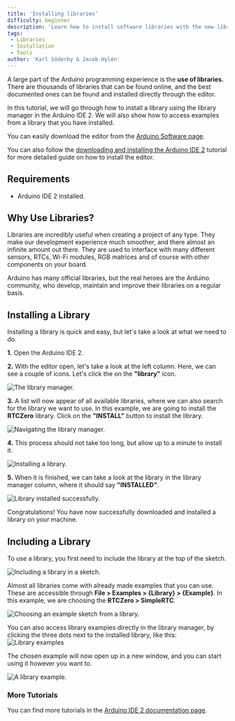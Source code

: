 ```yaml
---
title: 'Installing libraries'
difficulty: beginner
description: 'Learn how to install software libraries with the new library manager tool in the Arduino IDE 2.'
tags:
 - Libraries
 - Installation
 - Tools
author: 'Karl Söderby & Jacob Hylén'
---
```


A large part of the Arduino programming experience is the **use of libraries.** There are thousands of libraries that can be found online, and the best documented ones can be found and installed directly through the editor.

In this tutorial, we will go through how to install a library using the library manager in the Arduino IDE 2. We will also show how to access examples from a library that you have installed.

You can easily download the editor from the [Arduino Software page](https://www.arduino.cc/en/software). 

You can also follow the [downloading and installing the Arduino IDE 2](/software/ide-v2/tutorials/getting-started/ide-v2-downloading-and-installing) tutorial for more detailed guide on how to install the editor.

## Requirements

- Arduino IDE 2 installed. 

## Why Use Libraries?

Libraries are incredibly useful when creating a project of any type. They make our development experience much smoother, and there almost an infinite amount out there. They are used to interface with many different sensors, RTCs, Wi-Fi modules, RGB matrices and of course with other components on your board. 

Arduino has many official libraries, but the real heroes are the Arduino community, who develop, maintain and improve their libraries on a regular basis. 

## Installing a Library

Installing a library is quick and easy, but let's take a look at what we need to do. 

**1.** Open the Arduino IDE 2. 

**2.** With the editor open, let's take a look at the left column. Here, we can see a couple of icons. Let's click the on the **"library"** icon.

![The library manager.](assets/installing-a-library-img01.png)

**3.** A list will now appear of all available libraries, where we can also search for the library we want to use. In this example, we are going to install the **RTCZero** library. Click on the **"INSTALL"** button to install the library.

![Navigating the library manager.](assets/installing-a-library-img02.png)

**4.** This process should not take too long, but allow up to a minute to install it. 

![Installing a library.](assets/installing-a-library-img03.png)

**5.** When it is finished, we can take a look at the library in the library manager column, where it should say **"INSTALLED"**.

![Library installed successfully.](assets/installing-a-library-img04.png)

Congratulations! You have now successfully downloaded and installed a library on your machine.

## Including a Library

To use a library, you first need to include the library at the top of the sketch.

![Including a library in a sketch.](assets/installing-a-library-img05.png)

Almost all libraries come with already made examples that you can use. These are accessible through **File > Examples > {Library} > {Example}**. In this example, we are choosing the **RTCZero > SimpleRTC**.

![Choosing an example sketch from a library.](assets/installing-a-library-img06.png)

You can also access library examples directly in the library manager, by clicking the three dots next to the installed library, like this:
![Library examples](./assets/installing-a-library-img06.5.png)

The chosen example will now open up in a new window, and you can start using it however you want to.

![A library example.](assets/installing-a-library-img07.png)

### More Tutorials

You can find more tutorials in the [Arduino IDE 2 documentation page](/software/ide/#ide-v2).